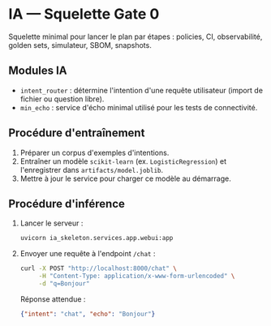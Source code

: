 # IA — Squelette Gate 0
Squelette minimal pour lancer le plan par étapes : policies, CI, observabilité, golden sets, simulateur, SBOM, snapshots.

## Modules IA
- `intent_router` : détermine l'intention d'une requête utilisateur (import de fichier ou question libre).
- `min_echo` : service d'écho minimal utilisé pour les tests de connectivité.

## Procédure d'entraînement
1. Préparer un corpus d'exemples d'intentions.
2. Entraîner un modèle `scikit-learn` (ex. `LogisticRegression`) et l'enregistrer dans `artifacts/model.joblib`.
3. Mettre à jour le service pour charger ce modèle au démarrage.

## Procédure d'inférence
1. Lancer le serveur :
   ```bash
   uvicorn ia_skeleton.services.app.webui:app
   ```
2. Envoyer une requête à l'endpoint `/chat` :
   ```bash
   curl -X POST "http://localhost:8000/chat" \
        -H "Content-Type: application/x-www-form-urlencoded" \
        -d "q=Bonjour"
   ```
   Réponse attendue :
   ```json
   {"intent": "chat", "echo": "Bonjour"}
   ```
